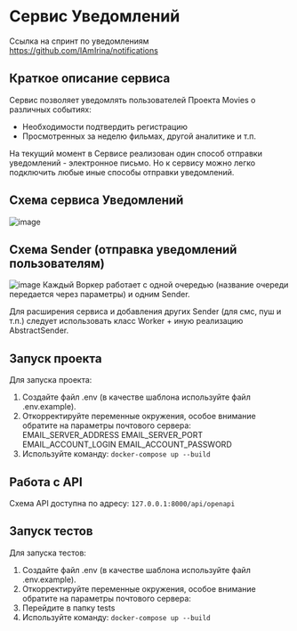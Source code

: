 # Сервис Уведомлений

Ссылка на спринт по уведомлениям https://github.com/IAmIrina/notifications

## Краткое описание сервиса
Сервис позволяет уведомлять пользователей Проекта Movies о различных событиях:
- Необходимости подтвердить регистрацию
- Просмотренных за неделю фильмах, другой аналитике
и т.п.

На текущий момент в Сервисе реализован один способ отправки уведомлений - электронное письмо. Но к сервису можно легко подключить любые иные способы отправки уведомлений.
## Схема сервиса Уведомлений
![image](https://user-images.githubusercontent.com/78168466/198252273-3ccf5c86-26de-4cc5-bb7c-7dde8c28127c.png)

## Схема Sender (отправка уведомлений пользователям)
![image](https://user-images.githubusercontent.com/78168466/198835048-96d53d8c-2968-400e-ae5b-49c4b9bba7e7.png)
Каждый Воркер работает с одной очередью (название очереди передается через параметры) и одним Sender. 

Для расширения сервиса и добавления других Sender (для смс, пуш и т.п.) следует использовать класс Worker + иную реализацию AbstractSender. 

## Запуск проекта
Для запуска проекта:
1. Создайте файл .env (в качестве шаблона используйте файл .env.example).
2. Откорректируйте переменные окружения, особое внимание обратите на параметры почтового сервера:
EMAIL_SERVER_ADDRESS
EMAIL_SERVER_PORT
EMAIL_ACCOUNT_LOGIN
EMAIL_ACCOUNT_PASSWORD
3. Используйте команду:
```docker-compose up --build```

## Работа с API
Схема API доступна по адресу:
    ```127.0.0.1:8000/api/openapi```

## Запуск тестов
Для запуска тестов:
1. Создайте файл .env (в качестве шаблона используйте файл .env.example).
2. Откорректируйте переменные окружения, особое внимание обратите на параметры почтового сервера:
3. Перейдите в папку tests
4. Используйте команду:
```docker-compose up --build```
